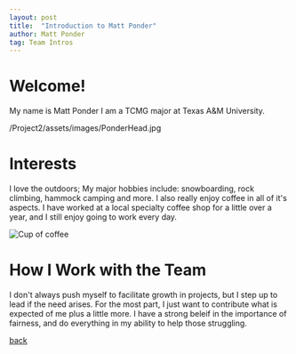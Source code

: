 ```yaml
---
layout: post
title:  "Introduction to Matt Ponder"
author: Matt Ponder
tag: Team Intros
---
```


# Welcome!

My name is Matt Ponder
I am a TCMG major at Texas A&M University.

/Project2/assets/images/PonderHead.jpg

# Interests

I love the outdoors; My major hobbies include: snowboarding, rock climbing, 
hammock camping and more.
I also really enjoy coffee in all of it's aspects. I have worked at a local 
specialty coffee shop for a little over a year, and I still enjoy going to 
work every day.

![Cup of coffee](/Project2/assets/images/PonderCoffee.jpg)

# How I Work with the Team

I don't always push myself to facilitate growth in projects, but I step up to 
lead if the need arises. For the most part, I just want to contribute what is 
expected of me plus a little more. I have a strong beleif in the importance of 
fairness, and do everything in my ability to help those struggling.

[back](/Project2/postspace)
